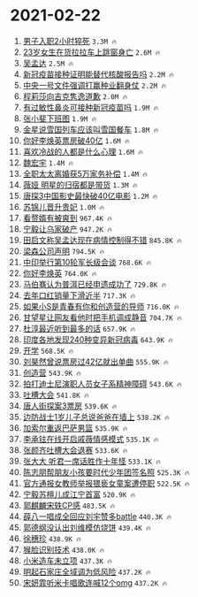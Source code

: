 # 2021-02-22

1. [男子入职2小时猝死](https://s.weibo.com/weibo?q=%E7%94%B7%E5%AD%90%E5%85%A5%E8%81%8C2%E5%B0%8F%E6%97%B6%E7%8C%9D%E6%AD%BB&Refer=top) `3.3M 🔥`
1. [23岁女生在货拉拉车上跳窗身亡](https://s.weibo.com/weibo?q=%2323%E5%B2%81%E5%A5%B3%E7%94%9F%E5%9C%A8%E8%B4%A7%E6%8B%89%E6%8B%89%E8%BD%A6%E4%B8%8A%E8%B7%B3%E7%AA%97%E8%BA%AB%E4%BA%A1%23&Refer=top) `2.6M 🔥`
1. [吴孟达](https://s.weibo.com/weibo?q=%E5%90%B4%E5%AD%9F%E8%BE%BE&Refer=top) `2.5M 🔥`
1. [新冠疫苗接种证明能替代核酸报告吗](https://s.weibo.com/weibo?q=%23%E6%96%B0%E5%86%A0%E7%96%AB%E8%8B%97%E6%8E%A5%E7%A7%8D%E8%AF%81%E6%98%8E%E8%83%BD%E6%9B%BF%E4%BB%A3%E6%A0%B8%E9%85%B8%E6%8A%A5%E5%91%8A%E5%90%97%23&Refer=top) `2.2M 🔥`
1. [中央一号文件强调打赢种业翻身仗](https://s.weibo.com/weibo?q=%23%E4%B8%AD%E5%A4%AE%E4%B8%80%E5%8F%B7%E6%96%87%E4%BB%B6%E5%BC%BA%E8%B0%83%E6%89%93%E8%B5%A2%E7%A7%8D%E4%B8%9A%E7%BF%BB%E8%BA%AB%E4%BB%97%23&Refer=top) `2.2M 🔥`
1. [程莉莎向吉克隽逸道歉](https://s.weibo.com/weibo?q=%E7%A8%8B%E8%8E%89%E8%8E%8E%E5%90%91%E5%90%89%E5%85%8B%E9%9A%BD%E9%80%B8%E9%81%93%E6%AD%89&Refer=top) `2.0M 🔥`
1. [有过敏性鼻炎可接种新冠疫苗吗](https://s.weibo.com/weibo?q=%23%E6%9C%89%E8%BF%87%E6%95%8F%E6%80%A7%E9%BC%BB%E7%82%8E%E5%8F%AF%E6%8E%A5%E7%A7%8D%E6%96%B0%E5%86%A0%E7%96%AB%E8%8B%97%E5%90%97%23&Refer=top) `1.9M 🔥`
1. [张小斐下班图](https://s.weibo.com/weibo?q=%E5%BC%A0%E5%B0%8F%E6%96%90%E4%B8%8B%E7%8F%AD%E5%9B%BE&Refer=top) `1.9M 🔥`
1. [金星说雪国列车应该叫雪国餐车](https://s.weibo.com/weibo?q=%E9%87%91%E6%98%9F%E8%AF%B4%E9%9B%AA%E5%9B%BD%E5%88%97%E8%BD%A6%E5%BA%94%E8%AF%A5%E5%8F%AB%E9%9B%AA%E5%9B%BD%E9%A4%90%E8%BD%A6&Refer=top) `1.8M 🔥`
1. [你好李焕英票房破40亿](https://s.weibo.com/weibo?q=%23%E4%BD%A0%E5%A5%BD%E6%9D%8E%E7%84%95%E8%8B%B1%E7%A5%A8%E6%88%BF%E7%A0%B440%E4%BA%BF%23&Refer=top) `1.6M 🔥`
1. [喜欢冷战的人都是什么心理](https://s.weibo.com/weibo?q=%23%E5%96%9C%E6%AC%A2%E5%86%B7%E6%88%98%E7%9A%84%E4%BA%BA%E9%83%BD%E6%98%AF%E4%BB%80%E4%B9%88%E5%BF%83%E7%90%86%23&Refer=top) `1.6M 🔥`
1. [魏宏宇](https://s.weibo.com/weibo?q=%E9%AD%8F%E5%AE%8F%E5%AE%87&Refer=top) `1.4M 🔥`
1. [全职太太离婚获5万家务补偿](https://s.weibo.com/weibo?q=%23%E5%85%A8%E8%81%8C%E5%A4%AA%E5%A4%AA%E7%A6%BB%E5%A9%9A%E8%8E%B75%E4%B8%87%E5%AE%B6%E5%8A%A1%E8%A1%A5%E5%81%BF%23&Refer=top) `1.4M 🔥`
1. [薇娅 明星的归宿都是带货](https://s.weibo.com/weibo?q=%E8%96%87%E5%A8%85%20%E6%98%8E%E6%98%9F%E7%9A%84%E5%BD%92%E5%AE%BF%E9%83%BD%E6%98%AF%E5%B8%A6%E8%B4%A7&Refer=top) `1.3M 🔥`
1. [唐探3中国影史最快破40亿电影](https://s.weibo.com/weibo?q=%23%E5%94%90%E6%8E%A23%E4%B8%AD%E5%9B%BD%E5%BD%B1%E5%8F%B2%E6%9C%80%E5%BF%AB%E7%A0%B440%E4%BA%BF%E7%94%B5%E5%BD%B1%23&Refer=top) `1.2M 🔥`
1. [苏锦儿晋升贵妃](https://s.weibo.com/weibo?q=%23%E8%8B%8F%E9%94%A6%E5%84%BF%E6%99%8B%E5%8D%87%E8%B4%B5%E5%A6%83%23&Refer=top) `1.0M 🔥`
1. [看赘婿有被爽到](https://s.weibo.com/weibo?q=%E7%9C%8B%E8%B5%98%E5%A9%BF%E6%9C%89%E8%A2%AB%E7%88%BD%E5%88%B0&Refer=top) `967.4K 🔥`
1. [宁毅让乌家破产](https://s.weibo.com/weibo?q=%23%E5%AE%81%E6%AF%85%E8%AE%A9%E4%B9%8C%E5%AE%B6%E7%A0%B4%E4%BA%A7%23&Refer=top) `947.2K 🔥`
1. [田启文称吴孟达现在病情控制得不错](https://s.weibo.com/weibo?q=%E7%94%B0%E5%90%AF%E6%96%87%E7%A7%B0%E5%90%B4%E5%AD%9F%E8%BE%BE%E7%8E%B0%E5%9C%A8%E7%97%85%E6%83%85%E6%8E%A7%E5%88%B6%E5%BE%97%E4%B8%8D%E9%94%99&Refer=top) `845.8K 🔥`
1. [梁森公司声明](https://s.weibo.com/weibo?q=%23%E6%A2%81%E6%A3%AE%E5%85%AC%E5%8F%B8%E5%A3%B0%E6%98%8E%23&Refer=top) `794.5K 🔥`
1. [中印举行第10轮军长级会谈](https://s.weibo.com/weibo?q=%23%E4%B8%AD%E5%8D%B0%E4%B8%BE%E8%A1%8C%E7%AC%AC10%E8%BD%AE%E5%86%9B%E9%95%BF%E7%BA%A7%E4%BC%9A%E8%B0%88%23&Refer=top) `768.6K 🔥`
1. [你好李焕英](https://s.weibo.com/weibo?q=%E4%BD%A0%E5%A5%BD%E6%9D%8E%E7%84%95%E8%8B%B1&Refer=top) `764.0K 🔥`
1. [马伯骞认为普洱已经申遗成功了](https://s.weibo.com/weibo?q=%23%E9%A9%AC%E4%BC%AF%E9%AA%9E%E8%AE%A4%E4%B8%BA%E6%99%AE%E6%B4%B1%E5%B7%B2%E7%BB%8F%E7%94%B3%E9%81%97%E6%88%90%E5%8A%9F%E4%BA%86%23&Refer=top) `729.8K 🔥`
1. [去年口红销量下滑近半](https://s.weibo.com/weibo?q=%23%E5%8E%BB%E5%B9%B4%E5%8F%A3%E7%BA%A2%E9%94%80%E9%87%8F%E4%B8%8B%E6%BB%91%E8%BF%91%E5%8D%8A%23&Refer=top) `717.3K 🔥`
1. [如果小S是青春有你和创造营的导师](https://s.weibo.com/weibo?q=%E5%A6%82%E6%9E%9C%E5%B0%8FS%E6%98%AF%E9%9D%92%E6%98%A5%E6%9C%89%E4%BD%A0%E5%92%8C%E5%88%9B%E9%80%A0%E8%90%A5%E7%9A%84%E5%AF%BC%E5%B8%88&Refer=top) `716.0K 🔥`
1. [甘望星让网友看他时把手机调成静音](https://s.weibo.com/weibo?q=%23%E7%94%98%E6%9C%9B%E6%98%9F%E8%AE%A9%E7%BD%91%E5%8F%8B%E7%9C%8B%E4%BB%96%E6%97%B6%E6%8A%8A%E6%89%8B%E6%9C%BA%E8%B0%83%E6%88%90%E9%9D%99%E9%9F%B3%23&Refer=top) `704.7K 🔥`
1. [杜淳最近听到最多的话](https://s.weibo.com/weibo?q=%23%E6%9D%9C%E6%B7%B3%E6%9C%80%E8%BF%91%E5%90%AC%E5%88%B0%E6%9C%80%E5%A4%9A%E7%9A%84%E8%AF%9D%23&Refer=top) `657.9K 🔥`
1. [印度各地发现240种变异新冠病毒](https://s.weibo.com/weibo?q=%E5%8D%B0%E5%BA%A6%E5%90%84%E5%9C%B0%E5%8F%91%E7%8E%B0240%E7%A7%8D%E5%8F%98%E5%BC%82%E6%96%B0%E5%86%A0%E7%97%85%E6%AF%92&Refer=top) `643.9K 🔥`
1. [开学](https://s.weibo.com/weibo?q=%E5%BC%80%E5%AD%A6&Refer=top) `568.5K 🔥`
1. [刘昊然曾说票房过42亿就出单曲](https://s.weibo.com/weibo?q=%23%E5%88%98%E6%98%8A%E7%84%B6%E6%9B%BE%E8%AF%B4%E7%A5%A8%E6%88%BF%E8%BF%8742%E4%BA%BF%E5%B0%B1%E5%87%BA%E5%8D%95%E6%9B%B2%23&Refer=top) `555.9K 🔥`
1. [创造营](https://s.weibo.com/weibo?q=%E5%88%9B%E9%80%A0%E8%90%A5&Refer=top) `543.9K 🔥`
1. [拍打迪士尼演职人员女子系精神障碍](https://s.weibo.com/weibo?q=%23%E6%8B%8D%E6%89%93%E8%BF%AA%E5%A3%AB%E5%B0%BC%E6%BC%94%E8%81%8C%E4%BA%BA%E5%91%98%E5%A5%B3%E5%AD%90%E7%B3%BB%E7%B2%BE%E7%A5%9E%E9%9A%9C%E7%A2%8D%23&Refer=top) `543.6K 🔥`
1. [吐槽大会](https://s.weibo.com/weibo?q=%E5%90%90%E6%A7%BD%E5%A4%A7%E4%BC%9A&Refer=top) `541.8K 🔥`
1. [唐人街探案3票房](https://s.weibo.com/weibo?q=%23%E5%94%90%E4%BA%BA%E8%A1%97%E6%8E%A2%E6%A1%883%E7%A5%A8%E6%88%BF%23&Refer=top) `539.6K 🔥`
1. [边防战士1岁儿子总说爸爸在墙上](https://s.weibo.com/weibo?q=%23%E8%BE%B9%E9%98%B2%E6%88%98%E5%A3%AB1%E5%B2%81%E5%84%BF%E5%AD%90%E6%80%BB%E8%AF%B4%E7%88%B8%E7%88%B8%E5%9C%A8%E5%A2%99%E4%B8%8A%23&Refer=top) `538.2K 🔥`
1. [加索尔重返巴萨男篮](https://s.weibo.com/weibo?q=%E5%8A%A0%E7%B4%A2%E5%B0%94%E9%87%8D%E8%BF%94%E5%B7%B4%E8%90%A8%E7%94%B7%E7%AF%AE&Refer=top) `535.9K 🔥`
1. [李承铉在线开启戚薇情感模式](https://s.weibo.com/weibo?q=%23%E6%9D%8E%E6%89%BF%E9%93%89%E5%9C%A8%E7%BA%BF%E5%BC%80%E5%90%AF%E6%88%9A%E8%96%87%E6%83%85%E6%84%9F%E6%A8%A1%E5%BC%8F%23&Refer=top) `535.1K 🔥`
1. [张颜齐吐槽大会退赛](https://s.weibo.com/weibo?q=%23%E5%BC%A0%E9%A2%9C%E9%BD%90%E5%90%90%E6%A7%BD%E5%A4%A7%E4%BC%9A%E9%80%80%E8%B5%9B%23&Refer=top) `533.6K 🔥`
1. [张大大 听君一席话胜作十年怪](https://s.weibo.com/weibo?q=%E5%BC%A0%E5%A4%A7%E5%A4%A7%20%E5%90%AC%E5%90%9B%E4%B8%80%E5%B8%AD%E8%AF%9D%E8%83%9C%E4%BD%9C%E5%8D%81%E5%B9%B4%E6%80%AA&Refer=top) `533.1K 🔥`
1. [陈志朋帮朋友小孩要时代少年团签名照](https://s.weibo.com/weibo?q=%23%E9%99%88%E5%BF%97%E6%9C%8B%E5%B8%AE%E6%9C%8B%E5%8F%8B%E5%B0%8F%E5%AD%A9%E8%A6%81%E6%97%B6%E4%BB%A3%E5%B0%91%E5%B9%B4%E5%9B%A2%E7%AD%BE%E5%90%8D%E7%85%A7%23&Refer=top) `525.3K 🔥`
1. [官方通报女教师举报猥亵女童案遭停职](https://s.weibo.com/weibo?q=%23%E5%AE%98%E6%96%B9%E9%80%9A%E6%8A%A5%E5%A5%B3%E6%95%99%E5%B8%88%E4%B8%BE%E6%8A%A5%E7%8C%A5%E4%BA%B5%E5%A5%B3%E7%AB%A5%E6%A1%88%E9%81%AD%E5%81%9C%E8%81%8C%23&Refer=top) `522.5K 🔥`
1. [宁毅苏檀儿成江宁首富](https://s.weibo.com/weibo?q=%23%E5%AE%81%E6%AF%85%E8%8B%8F%E6%AA%80%E5%84%BF%E6%88%90%E6%B1%9F%E5%AE%81%E9%A6%96%E5%AF%8C%23&Refer=top) `520.9K 🔥`
1. [郭麒麟宋轶CP感](https://s.weibo.com/weibo?q=%23%E9%83%AD%E9%BA%92%E9%BA%9F%E5%AE%8B%E8%BD%B6CP%E6%84%9F%23&Refer=top) `483.5K 🔥`
1. [薛八一唱成全回应刘宇赞多battle](https://s.weibo.com/weibo?q=%23%E8%96%9B%E5%85%AB%E4%B8%80%E5%94%B1%E6%88%90%E5%85%A8%E5%9B%9E%E5%BA%94%E5%88%98%E5%AE%87%E8%B5%9E%E5%A4%9Abattle%23&Refer=top) `440.3K 🔥`
1. [郭德纲没认出刘维模仿烧饼](https://s.weibo.com/weibo?q=%23%E9%83%AD%E5%BE%B7%E7%BA%B2%E6%B2%A1%E8%AE%A4%E5%87%BA%E5%88%98%E7%BB%B4%E6%A8%A1%E4%BB%BF%E7%83%A7%E9%A5%BC%23&Refer=top) `439.4K 🔥`
1. [徐穗珍](https://s.weibo.com/weibo?q=%E5%BE%90%E7%A9%97%E7%8F%8D&Refer=top) `438.9K 🔥`
1. [猴脸识别技术](https://s.weibo.com/weibo?q=%23%E7%8C%B4%E8%84%B8%E8%AF%86%E5%88%AB%E6%8A%80%E6%9C%AF%23&Refer=top) `438.0K 🔥`
1. [小米造车未立项](https://s.weibo.com/weibo?q=%E5%B0%8F%E7%B1%B3%E9%80%A0%E8%BD%A6%E6%9C%AA%E7%AB%8B%E9%A1%B9&Refer=top) `437.3K 🔥`
1. [明起石家庄全域调为低风险](https://s.weibo.com/weibo?q=%23%E6%98%8E%E8%B5%B7%E7%9F%B3%E5%AE%B6%E5%BA%84%E5%85%A8%E5%9F%9F%E8%B0%83%E4%B8%BA%E4%BD%8E%E9%A3%8E%E9%99%A9%23&Refer=top) `437.2K 🔥`
1. [宋妍霏听米卡唱歌连喊12个omg](https://s.weibo.com/weibo?q=%23%E5%AE%8B%E5%A6%8D%E9%9C%8F%E5%90%AC%E7%B1%B3%E5%8D%A1%E5%94%B1%E6%AD%8C%E8%BF%9E%E5%96%8A12%E4%B8%AAomg%23&Refer=top) `437.2K 🔥`
